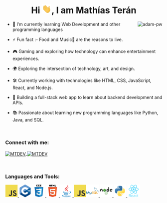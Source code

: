 <h1 align="center">Hi <img src="https://raw.githubusercontent.com/ABSphreak/ABSphreak/master/gifs/Hi.gif" width="30px">, I am Mathías Terán </h1>
<p><img align="right" src="https://github.com/Adam-pw/Adam-pw/blob/main/animation_500_kxa883sd.gif" alt="adam-pw" /></p>


- 🌱 I’m currently learning Web Development and other programming languages

- ⚡ Fun fact :- Food and Music🎵 are the reasons to live.
  
- 🎮 Gaming and exploring how technology can enhance entertainment experiences.
  
- 🌍 Exploring the intersection of technology, art, and design.
  
- 🛠️ Currently working with technologies like HTML, CSS, JavaScript, React, and Node.js.
  
- 🔧 Building a full-stack web app to learn about backend development and APIs.
  
-  📚 Passionate about learning new programming languages like Python, Java, and SQL.


<br>

<h3 align="left">Connect with me:</h3>
<p align="left">
 <a href="https://linkedin.com/in/mathias-teran-236727290" target="blank">
  <img align="center"
       src="https://raw.githubusercontent.com/rahuldkjain/github-profile-readme-generator/master/src/images/icons/Social/linked-in-alt.svg"
       alt="MTDEV" height="30" width="40" />
</a>
  <a href="https://www.codedex.io/@IronEva2312" target="blank"><img align="center"
      src="https://github.com/user-attachments/assets/f882fdda-390b-4443-9c76-d17f67006b3d"
      alt="MTDEV" height="30" width="40" /></a>
</p>

<br>

<h3 align="left">Languages and Tools:</h3>
    <a href="https://developer.mozilla.org/en-US/docs/Web/JavaScript" target="_blank"
    rel="noreferrer"> <img
      src="https://raw.githubusercontent.com/devicons/devicon/master/icons/javascript/javascript-original.svg"
      alt="javascript" width="40" height="40" />
    <img src="https://raw.githubusercontent.com/devicons/devicon/master/icons/cplusplus/cplusplus-original.svg"
      alt="cplusplus" width="40" height="40" /></a> <a href="https://www.w3schools.com/css/" target="_blank"
    rel="noreferrer"> <img
      src="https://raw.githubusercontent.com/devicons/devicon/master/icons/css3/css3-original-wordmark.svg" alt="css3"
      width="40" height="40" /> </a> <a href="https://www.w3.org/html/" target="_blank" rel="noreferrer"> <img
      src="https://raw.githubusercontent.com/devicons/devicon/master/icons/html5/html5-original-wordmark.svg"
      alt="html5" width="40" height="40" /><a href="https://www.java.com" target="_blank" rel="noreferrer"> <img
      src="https://raw.githubusercontent.com/devicons/devicon/master/icons/java/java-original.svg" alt="java" width="40"
      height="40" /> </a> <a href="https://developer.mozilla.org/en-US/docs/Web/JavaScript" target="_blank"
    rel="noreferrer"> <img
      src="https://raw.githubusercontent.com/devicons/devicon/master/icons/javascript/javascript-original.svg"
      alt="javascript" width="40" height="40" /><img
      src="https://raw.githubusercontent.com/devicons/devicon/master/icons/mysql/mysql-original-wordmark.svg"
      alt="mysql" width="40" height="40" /> </a> </a> <a href="https://nodejs.org" target="_blank" rel="noreferrer"> <img
      src="https://raw.githubusercontent.com/devicons/devicon/master/icons/nodejs/nodejs-original-wordmark.svg"
      alt="nodejs" width="40" height="40" /> </a> <a href="https://pandas.pydata.org/" target="_blank" rel="noreferrer"><img
      src="https://raw.githubusercontent.com/devicons/devicon/master/icons/python/python-original.svg" alt="python"
      width="40" height="40" /> </a> <a href="https://reactjs.org/" target="_blank" rel="noreferrer"> <img
      src="https://raw.githubusercontent.com/devicons/devicon/master/icons/react/react-original-wordmark.svg"
      alt="react" width="40" height="40" />

<br>

<!---
MTDEV2312/MTDEV2312 is a ✨ special ✨ repository because its `README.md` (this file) appears on your GitHub profile.
You can click the Preview link to take a look at your changes.
--->
